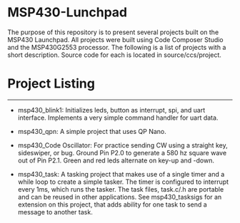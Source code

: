 # MSP430-Lunchpad
The purpose of this repository is to present several projects built on the MSP430 Launchpad. 
All projects were built using Code Composer Studio and the MSP430G2553 processor. 
The following is a list of projects with a short description. Source code for each is located in source/ccs/project.

# Project Listing
  ---------------

- msp430_blink1:  Initializes leds, button as interrupt, spi, and uart interface.  Implements a very simple command handler for uart data.

- msp430_qpn:  A simple project that uses QP Nano.

- msp430_Code Oscillator: For practice sending CW using a straight key, sideswiper, or bug. Ground Pin P2.0 to generate a 580 hz square wave out of Pin P2.1. Green and red leds alternate on key-up and -down.

- msp430_task: A tasking project that makes use of a single timer and a while loop to create a simple tasker. The timer is configured to interrupt every 1ms, which runs the tasker. The task files, task.c/.h are portable and can be reused in other applications. See msp430_tasksigs for an extension on this project, that adds ability for one task to send a message to another task.
